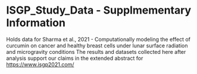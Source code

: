 # ISGP_Study_Data - Supplmementary Information
Holds data for Sharma et al., 2021 - Computationally modeling the effect of curcumin on cancer and healthy breast cells under lunar surface radiation and microgravity conditions
The results and datasets collected here after analysis support our claims in the extended abstract for https://www.isgp2021.com/
